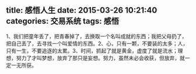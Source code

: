 title: 感悟人生
date: 2015-03-26 10:21:40
categories: 交易系统
tags: 感悟
---
1、我们把童年丢了，把青春掉了，去换取一个名叫成就的东西；我把父母扔了，把自己丢了，去寻找一个叫爱情的东西。2、心，只有一颗，不要装的太多；人，只有一生，不要追逐的太累。3、时间，抓起了就是黄金，虚度了就是流水；理想，努力了才叫梦想，放弃了那只是妄想。努力，虽然未必会收获，但放弃，就一定一无所获。